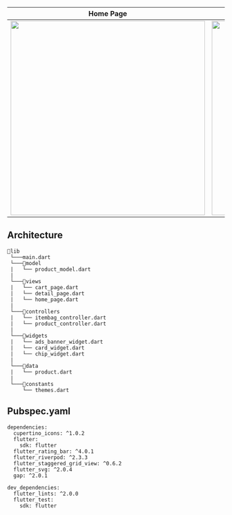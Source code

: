 Home Page                 |   Home Page 2                 |  Cart                  |  Product Detail
:-------------------------:|:-------------------------:|:-------------------------:|:-------------------------:
<img src= "https://github.com/beytullahay/flutter_riverpod_ecommerce/assets/81561442/c67dfcd8-2f8a-4a7e-9605-b0f7ab7baae9" width='450'>  | <img src="https://github.com/beytullahay/flutter_riverpod_ecommerce/assets/81561442/590fdb14-ba50-4d63-9e22-06ddf23fe67e" width='450'> | <img src="https://github.com/beytullahay/flutter_riverpod_ecommerce/assets/81561442/d599d2fd-eace-4e27-8c1a-a9917c459a0f"  width='450'> | <img src="https://github.com/beytullahay/flutter_riverpod_ecommerce/assets/81561442/17ff4537-c283-4e47-894c-f1fa34550b56"  width='450'> 




 
## Architecture
```
📂lib
 └───main.dart  
 └───📂model  
 |   └── product_model.dart
 |
 └───📂views
 |   └── cart_page.dart
 |   └── detail_page.dart
 |   └── home_page.dart
 |
 └───📂controllers
 |   └── itembag_controller.dart
 |   └── product_controller.dart
 | 
 └───📂widgets
 |   └── ads_banner_widget.dart
 |   └── card_widget.dart
 |   └── chip_widget.dart
 | 
 └───📂data
 |   └── product.dart
 | 
 └───📂constants
     └── themes.dart
```

## Pubspec.yaml
```
dependencies:
  cupertino_icons: ^1.0.2
  flutter:
    sdk: flutter
  flutter_rating_bar: ^4.0.1
  flutter_riverpod: ^2.3.3
  flutter_staggered_grid_view: ^0.6.2
  flutter_svg: ^2.0.4
  gap: ^2.0.1

dev_dependencies:
  flutter_lints: ^2.0.0
  flutter_test:
    sdk: flutter
```

